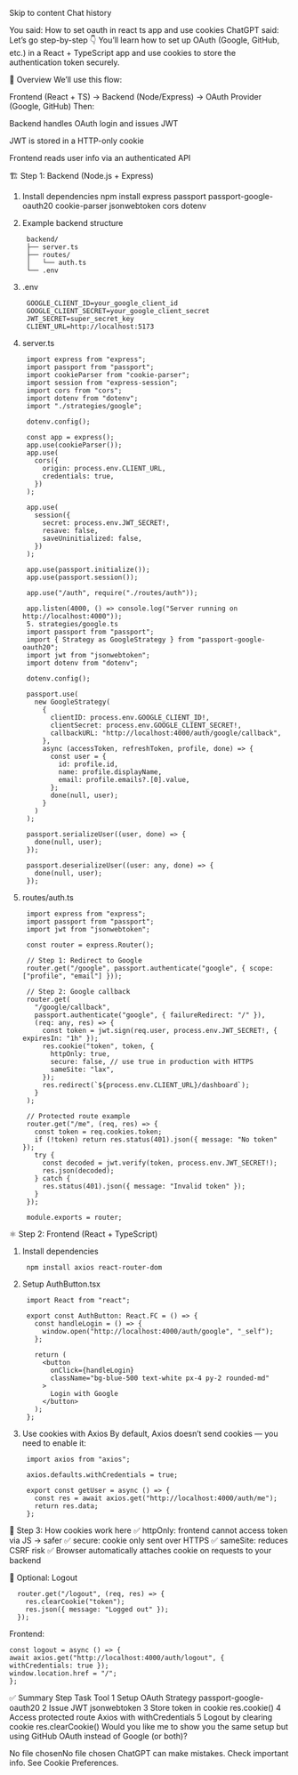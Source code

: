 Skip to content
Chat history

You said:
How to set oauth in react ts app and use cookies 
ChatGPT said:
Let’s go step-by-step 👇
You’ll learn how to set up OAuth (Google, GitHub, etc.) in a React + TypeScript app and use cookies to store the authentication token securely.

🧩 Overview
We’ll use this flow:

Frontend (React + TS) → Backend (Node/Express) → OAuth Provider (Google, GitHub)
Then:

Backend handles OAuth login and issues JWT

JWT is stored in a HTTP-only cookie

Frontend reads user info via an authenticated API

🏗 Step 1: Backend (Node.js + Express)
1. Install dependencies
        npm install express passport passport-google-oauth20 cookie-parser jsonwebtoken cors dotenv
2. Example backend structure

        backend/
        ├── server.ts
        ├── routes/
        │   └── auth.ts
        └── .env
3. .env

        GOOGLE_CLIENT_ID=your_google_client_id
        GOOGLE_CLIENT_SECRET=your_google_client_secret
        JWT_SECRET=super_secret_key
        CLIENT_URL=http://localhost:5173
4. server.ts

        import express from "express";
        import passport from "passport";
        import cookieParser from "cookie-parser";
        import session from "express-session";
        import cors from "cors";
        import dotenv from "dotenv";
        import "./strategies/google";
        
        dotenv.config();
        
        const app = express();
        app.use(cookieParser());
        app.use(
          cors({
            origin: process.env.CLIENT_URL,
            credentials: true,
          })
        );
        
        app.use(
          session({
            secret: process.env.JWT_SECRET!,
            resave: false,
            saveUninitialized: false,
          })
        );
        
        app.use(passport.initialize());
        app.use(passport.session());
        
        app.use("/auth", require("./routes/auth"));
        
        app.listen(4000, () => console.log("Server running on http://localhost:4000"));
        5. strategies/google.ts
        import passport from "passport";
        import { Strategy as GoogleStrategy } from "passport-google-oauth20";
        import jwt from "jsonwebtoken";
        import dotenv from "dotenv";
        
        dotenv.config();
        
        passport.use(
          new GoogleStrategy(
            {
              clientID: process.env.GOOGLE_CLIENT_ID!,
              clientSecret: process.env.GOOGLE_CLIENT_SECRET!,
              callbackURL: "http://localhost:4000/auth/google/callback",
            },
            async (accessToken, refreshToken, profile, done) => {
              const user = {
                id: profile.id,
                name: profile.displayName,
                email: profile.emails?.[0].value,
              };
              done(null, user);
            }
          )
        );
        
        passport.serializeUser((user, done) => {
          done(null, user);
        });
        
        passport.deserializeUser((user: any, done) => {
          done(null, user);
        });
6. routes/auth.ts
 
        import express from "express";
        import passport from "passport";
        import jwt from "jsonwebtoken";

        const router = express.Router();
        
        // Step 1: Redirect to Google
        router.get("/google", passport.authenticate("google", { scope: ["profile", "email"] }));
        
        // Step 2: Google callback
        router.get(
          "/google/callback",
          passport.authenticate("google", { failureRedirect: "/" }),
          (req: any, res) => {
            const token = jwt.sign(req.user, process.env.JWT_SECRET!, { expiresIn: "1h" });
            res.cookie("token", token, {
              httpOnly: true,
              secure: false, // use true in production with HTTPS
              sameSite: "lax",
            });
            res.redirect(`${process.env.CLIENT_URL}/dashboard`);
          }
        );
        
        // Protected route example
        router.get("/me", (req, res) => {
          const token = req.cookies.token;
          if (!token) return res.status(401).json({ message: "No token" });
          try {
            const decoded = jwt.verify(token, process.env.JWT_SECRET!);
            res.json(decoded);
          } catch {
            res.status(401).json({ message: "Invalid token" });
          }
        });
        
        module.exports = router;
⚛️ Step 2: Frontend (React + TypeScript)
1. Install dependencies

        npm install axios react-router-dom
    
2. Setup AuthButton.tsx

        import React from "react";
        
        export const AuthButton: React.FC = () => {
          const handleLogin = () => {
            window.open("http://localhost:4000/auth/google", "_self");
          };
        
          return (
            <button
              onClick={handleLogin}
              className="bg-blue-500 text-white px-4 py-2 rounded-md"
            >
              Login with Google
            </button>
          );
        };

3. Use cookies with Axios
By default, Axios doesn’t send cookies — you need to enable it:

        import axios from "axios";
        
        axios.defaults.withCredentials = true;
        
        export const getUser = async () => {
          const res = await axios.get("http://localhost:4000/auth/me");
          return res.data;
        };

🍪 Step 3: How cookies work here
✅ httpOnly: frontend cannot access token via JS → safer
✅ secure: cookie only sent over HTTPS
✅ sameSite: reduces CSRF risk
✅ Browser automatically attaches cookie on requests to your backend

🧠 Optional: Logout

      router.get("/logout", (req, res) => {
        res.clearCookie("token");
        res.json({ message: "Logged out" });
      });

Frontend:

    const logout = async () => {
    await axios.get("http://localhost:4000/auth/logout", { withCredentials: true });
    window.location.href = "/";
    };

✅ Summary
Step	Task	Tool
1	Setup OAuth Strategy	passport-google-oauth20
2	Issue JWT	jsonwebtoken
3	Store token in cookie	res.cookie()
4	Access protected route	Axios with withCredentials
5	Logout by clearing cookie	res.clearCookie()
Would you like me to show you the same setup but using GitHub OAuth instead of Google (or both)?




No file chosenNo file chosen
ChatGPT can make mistakes. Check important info. See Cookie Preferences.
